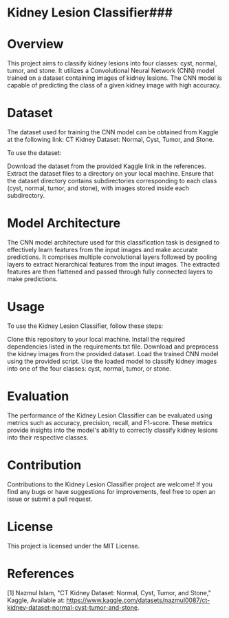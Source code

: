 # Kidney Lesion Classifier###

# Overview
This project aims to classify kidney lesions into four classes: cyst, normal, tumor, and stone. It utilizes a Convolutional Neural Network (CNN) model trained on a dataset containing images of kidney lesions. The CNN model is capable of predicting the class of a given kidney image with high accuracy.

# Dataset
The dataset used for training the CNN model can be obtained from Kaggle at the following link: CT Kidney Dataset: Normal, Cyst, Tumor, and Stone.

To use the dataset:

Download the dataset from the provided Kaggle link in the references.
Extract the dataset files to a directory on your local machine.
Ensure that the dataset directory contains subdirectories corresponding to each class (cyst, normal, tumor, and stone), with images stored inside each subdirectory.

# Model Architecture
The CNN model architecture used for this classification task is designed to effectively learn features from the input images and make accurate predictions. It comprises multiple convolutional layers followed by pooling layers to extract hierarchical features from the input images. The extracted features are then flattened and passed through fully connected layers to make predictions.

# Usage
To use the Kidney Lesion Classifier, follow these steps:

Clone this repository to your local machine.
Install the required dependencies listed in the requirements.txt file.
Download and preprocess the kidney images from the provided dataset.
Load the trained CNN model using the provided script.
Use the loaded model to classify kidney images into one of the four classes: cyst, normal, tumor, or stone.

# Evaluation
The performance of the Kidney Lesion Classifier can be evaluated using metrics such as accuracy, precision, recall, and F1-score. These metrics provide insights into the model's ability to correctly classify kidney lesions into their respective classes.

# Contribution
Contributions to the Kidney Lesion Classifier project are welcome! If you find any bugs or have suggestions for improvements, feel free to open an issue or submit a pull request.

# License
This project is licensed under the MIT License.

# References
[1] Nazmul Islam, "CT Kidney Dataset: Normal, Cyst, Tumor, and Stone," Kaggle, Available at: https://www.kaggle.com/datasets/nazmul0087/ct-kidney-dataset-normal-cyst-tumor-and-stone.
